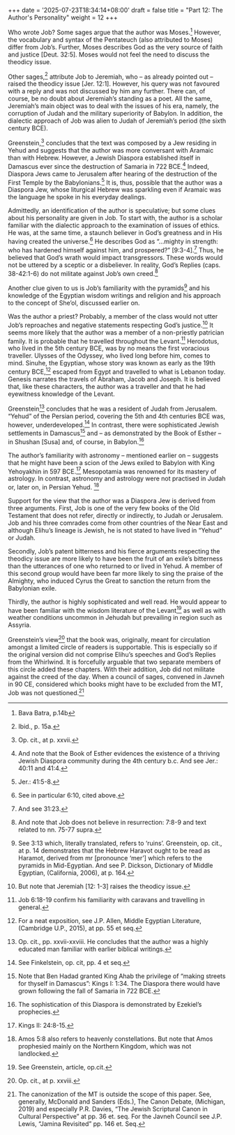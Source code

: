 +++
date = '2025-07-23T18:34:14+08:00'
draft = false
title = "Part 12: The Author's Personality"
weight = 12
+++

Who wrote Job? Some sages argue that the author was Moses.[^107] However, the vocabulary and syntax of the Pentateuch (also attributed to Moses) differ from Job’s. Further, Moses describes God as the very source of faith and justice [Deut. 32:5]. Moses would not feel the need to discuss the theodicy issue.

Other sages,[^108] attribute Job to Jeremiah, who – as already pointed out – raised the theodicy issue [Jer. 12:1]. However, his query was not favoured with a reply and was not discussed by him any further. There can, of course, be no doubt about Jeremiah’s standing as a poet. All the same, Jeremiah’s main object was to deal with the issues of his era, namely, the corruption of Judah and the military superiority of Babylon. In addition, the dialectic approach of Job was alien to Judah of Jeremiah’s period (the sixth century BCE).

Greenstein,[^109] concludes that the text was composed by a Jew residing in Yehud and suggests that the author was more conversant with Aramaic than with Hebrew.  However, a Jewish Diaspora established itself in Damascus ever since the destruction of Samaria in 722 BCE.[^110] Indeed, Diaspora Jews came to Jerusalem after hearing of the destruction of the First Temple by the Babylonians.[^111] It is, thus, possible that the author was a Diaspora Jew, whose liturgical Hebrew was sparkling even if Aramaic was the language he spoke in his everyday dealings.

Admittedly, an identification of the author is speculative; but some clues about his personality are given in Job. To start with, the author is a scholar familiar with the dialectic approach to the examination of issues of ethics. He was, at the same time, a staunch believer in God’s greatness and in His having created the universe.[^112]  He describes God as “…mighty in strength: who has hardened himself against him, and prospered?” [9:3-4].[^113] Thus, he believed that God’s wrath would impact transgressors. These words would not be uttered by a sceptic or a disbeliever. In reality, God’s Replies (caps. 38-42:1-6) do not militate against Job’s own creed.[^114]

Another clue given to us is Job’s familiarity with the pyramids[^115] and his knowledge of the Egyptian wisdom writings and religion and his approach to the concept of She’ol, discussed earlier on.

Was the author a priest?  Probably, a member of the class would not utter Job’s reproaches and negative statements respecting God’s justice.[^116] It seems more likely that the author was a member of a non-priestly patrician family. It is probable that he travelled throughout the Levant.[^117] Herodotus, who lived in the 5th century BCE, was by no means the first voracious traveller. Ulysses of the Odyssey, who lived long before him, comes to mind. Sinuhe, the Egyptian, whose story was known as early as the 19th century BCE,[^118] escaped from Egypt and travelled to what is Lebanon today. Genesis narrates the travels of Abraham, Jacob and Joseph. It is believed that, like these characters, the author was a traveller and that he had eyewitness knowledge of the Levant.

Greenstein[^119] concludes that he was a resident of Judah from Jerusalem. “Yehud” of the Persian period, covering the 5th and 4th centuries BCE was, however, underdeveloped.[^120] In contrast, there were sophisticated Jewish settlements in Damascus[^121] and – as demonstrated by the Book of Esther – in Shushan [Susa] and, of course, in Babylon.[^122]

The author’s familiarity with astronomy – mentioned earlier on – suggests that he might have been a scion of the Jews exiled to Babylon with King Yehoyakhin in 597 BCE.[^123] Mesopotamia was renowned for its mastery of astrology. In contrast, astronomy and astrology were not practised in Judah or, later on, in Persian Yehud. [^124]

Support for the view that the author was a Diaspora Jew is derived from three arguments. First, Job is one of the very few books of the Old Testament that does not refer, directly or indirectly, to Judah or Jerusalem. Job and his three comrades come from other countries of the Near East and although Elihu’s lineage is Jewish, he is not stated to have lived in “Yehud” or Judah.

Secondly, Job’s patent bitterness and his fierce arguments respecting the theodicy issue are more likely to have been the fruit of an exile’s bitterness than the utterances of one who returned to or lived in Yehud. A member of this second group would have been far more likely to sing the praise of the Almighty, who induced Cyrus the Great to sanction the return from the Babylonian exile.

Thirdly, the author is highly sophisticated and well read. He would appear to have been familiar with the wisdom literature of the Levant[^125] as well as with weather conditions uncommon in Jehudah but prevailing in region such as Assyria.

Greenstein’s view[^126] that the book was, originally, meant for circulation amongst a limited circle of readers is supportable. This is especially so if the original version did not comprise Elihu’s speeches and God’s Replies from the Whirlwind. It is forcefully arguable that two separate members of this circle added these chapters. With their addition, Job did not militate against the creed of the day. When a council of sages, convened in Javneh in 90 CE, considered which books might have to be excluded from the MT, Job was not questioned.[^127]

[^107]: Bava Batra, p.14b

 

[^108]: Ibid., p. 15a.

 

[^109]:  Op. cit., at p. xxvii.

 

[^110]: And note that the Book of Esther evidences the existence of a thriving Jewish Diaspora community during the 4th century b.c. And see Jer.: 40:11 and 41:4.

 

[^111]: Jer.: 41:5-8.

 

[^112]:  See in particular 6:10, cited above.

 

[^113]: And see 31:23.

 

[^114]: And note that Job does not believe in resurrection: 7:8-9 and text related to nn. 75-77 supra.

 

[^115]: See 3:13 which, literally translated, refers to  ‘ruins’. Greenstein, op. cit., at p. 14 demonstrates that the Hebrew Haravot ought to be read as Haramot, derived from mr [pronounce ‘mer’] which refers to the pyramids in Mid-Egyptian. And see P. Dickson, Dictionary of Middle Egyptian, (California, 2006), at p. 164. 

 

[^116]:  But note that Jeremiah [12: 1-3] raises the theodicy issue.

 

[^117]: Job 6:18-19 confirm his familiarity with caravans and travelling in general.

 

[^118]: For a neat exposition, see J.P. Allen, Middle Egyptian Literature, (Cambridge U.P., 2015), at pp. 55 et seq.

 

[^119]: Op. cit., pp. xxvii-xxviii. He concludes that the author was a highly educated man familiar with earlier biblical writings.

 

[^120]: See Finkelstein, op. cit, pp. 4 et seq.

 

[^121]: Note that Ben Hadad granted King Ahab the privilege of “making streets for thyself in Damascus”: Kings I: 1:34. The Diaspora there would have grown following the fall of Samaria in 722 BCE.

  

[^122]: The sophistication of this Diaspora is demonstrated by Ezekiel’s prophecies.

 

[^123]:  Kings II: 24:8-15.

 

[^124]: Amos 5:8 also refers to heavenly constellations. But note that Amos prophesied mainly on the Northern Kingdom, which was not landlocked.

 

[^125]: See Greenstein, article, op.cit.

 

[^126]: Op. cit., at p. xxviii.

 

[^127]: The canonization of the MT is outside the scope of this paper. See, generally, McDonald and Sanders (Eds.), The Canon Debate, (Michigan, 2019) and especially P.R. Davies, “The Jewish Scriptural Canon in Cultural Perspective” at pp. 36 et. seq. For the Javneh Council see J.P. Lewis, “Jamina Revisited” pp. 146 et. Seq.